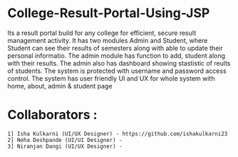 # College-Result-Portal-Using-JSP
Its a result portal build for any college for efficient, secure result management activity.
It has two modules Admin and Student, where Student can see their results of semesters along with able to update their personal informatio. The admin module has function to add, student along with their results.
The admin also has dashboard showing stastistic of reults of students. The system is protected with username and password access control.
The system has user friendly UI and UX for whole system with home, about, admin & student page 
#  Collaborators :
    1] Isha Kulkarni (UI/UX Designer) - https://github.com/ishakulkarni23
    2] Neha Deshpande (UI/UI Designer) -
    3] Niranjan Dangi (UI/UX Designer) -

